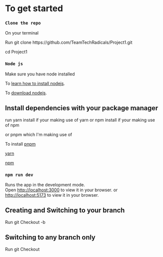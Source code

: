 # To get started

### `Clone the repo`

On your terminal

Run git clone https://<personal access token for the team>github.com/TeamTechRadicals/Project1.git

cd Project1

### `Node js`

Make sure you have node installed

To [learn how to install nodejs](https://www.google.com/url?sa=t&rct=j&q=&esrc=s&source=web&cd=&ved=2ahUKEwje4veJxbf6AhVaiP0HHXquA2AQFnoECA4QAQ&url=https%3A%2F%2Fnodejs.org%2Fen%2Fdownload%2F&usg=AOvVaw3mpn_kqKBfLUVM2X6RrMKX).

To [download nodejs](https://www.google.com/url?sa=t&rct=j&q=&esrc=s&source=web&cd=&cad=rja&uact=8&ved=2ahUKEwje4veJxbf6AhVaiP0HHXquA2AQFnoECA0QAw&url=https%3A%2F%2Fphoenixnap.com%2Fkb%2Finstall-node-js-npm-on-windows&usg=AOvVaw3VdOBLmIpQCg4BdlkrEvBM).

## Install dependencies with your package manager

run yarn install if your making use of yarn
or npm install if your making use of npm

or pnpm which I'm making use of

To install [pnpm](https://www.google.com/url?sa=t&rct=j&q=&esrc=s&source=web&cd=&cad=rja&uact=8&ved=2ahUKEwj44ZnGxrf6AhWlSfEDHR8UC70QFnoECAwQAQ&url=https%3A%2F%2Fpnpm.io%2Finstallation&usg=AOvVaw1zbq7h14DBWakoTrz2nNFi)

[yarn](https://www.google.com/url?sa=t&rct=j&q=&esrc=s&source=web&cd=&cad=rja&uact=8&ved=2ahUKEwio2en7xrf6AhXoQPEDHemwDKYQFnoECBUQAQ&url=https%3A%2F%2Fclassic.yarnpkg.com%2Flang%2Fen%2Fdocs%2Finstall%2F&usg=AOvVaw0IzlEcHzNs1EeHd6gmS4lJ)

[npm](https://www.google.com/url?sa=t&rct=j&q=&esrc=s&source=web&cd=&cad=rja&uact=8&ved=2ahUKEwi7o-CFx7f6AhWKRfEDHQUmAC4QFnoECA0QAQ&url=https%3A%2F%2Fdocs.npmjs.com%2Fdownloading-and-installing-node-js-and-npm%2F&usg=AOvVaw3Pw1wQN5mr41ewdKqwO4kC)

### `npm run dev`

Runs the app in the development mode.\
Open [http://localhost:3000](http://localhost:3000) to view it in your browser.
or [http://localhost:5173](http://localhost:5173) to view it in your browser.

## Creating and Switching to your branch

Run git Checkout -b <your name or anything to identify your branch>

## Switching to any branch only

Run git Checkout <branch Name>
